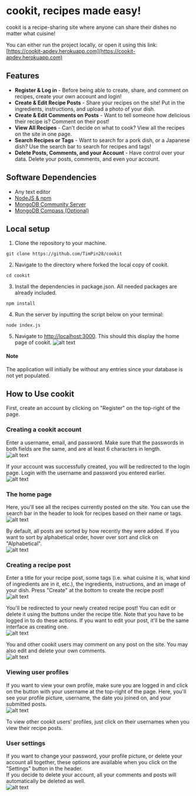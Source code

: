 # cookit, recipes made easy!

cookit is a recipe-sharing site where anyone can share their dishes no matter what cuisine!

You can either run the project locally, or open it using this link: [https://cookit-apdev.herokuapp.com](https://cookit-apdev.herokuapp.com)


## Features
* **Register & Log in** - Before being able to create, share, and comment on recipes, create your own account and login!
* **Create & Edit Recipe Posts** - Share your recipes on the site! Put in the ingredients, instructions, and upload a photo of your dish.
* **Create & Edit Comments on Posts** - Want to tell someone how delicious their recipe is? Comment on their post!
* **View All Recipes** - Can't decide on what to cook? View all the recipes on the site in one page.
* **Search Recipes or Tags** - Want to search for a pork dish, or a Japanese dish? Use the search bar to search for recipes and tags!
* **Delete Posts, Comments, and your Account** - Have control over your data. Delete your posts, comments, and even your account.

## Software Dependencies
* Any text editor
* [NodeJS & npm](https://www.npmjs.com/get-npm)
* [MongoDB Community Server](https://www.mongodb.com/try/download/community)
* [MongoDB Compass (Optional)](https://www.mongodb.com/try/download/compass)


## Local setup
1. Clone the repository to your machine.
  ```shell
  git clone https://github.com/TimPin28/cookit
  ```
2. Navigate to the directory where forked the local copy of cookit.
  ```shell
  cd cookit
  ```
3. Install the dependencies in package.json. All needed packages are already included.
  ```shell
  npm install
  ```
4. Run the server by inputting the script below on your terminal:
  ```shell
  node index.js
  ```
5. Navigate to [http://localhost:3000](http://localhost:3000). This should this display the home page of cookit.
![alt text](screens/homepage.PNG "Home page")

#### Note
The application will initially be without any entries since your database is not yet populated.

## How to Use cookit
First, create an account by clicking on "Register" on the top-right of the page.

### Creating a cookit account
Enter a username, email, and password. Make sure that the passwords in both fields are the same, and are at least 6 characters in length.<br />
![alt text](screens/registerpage.PNG "Register page")

If your account was successfully created, you will be redirected to the login page. Login with the username and password you entered earlier.<br />
![alt text](screens/loginpage.PNG "Login page")

### The home page
Here, you'll see all the recipes currently posted on the site. You can use the search bar in the header to look for recipes based on their name or tags.<br />
![alt text](screens/homeposts.PNG "Home page")

By default, all posts are sorted by how recently they were added. If you want to sort by alphabetical order, hover over sort and click on "Alphabetical".<br />
![alt text](screens/sort.png "Sort")

### Creating a recipe post
Enter a title for your recipe post, some tags (i.e. what cuisine it is, what kind of ingredients are in it, etc.), the ingredients, instructions, and an image of your dish. Press "Create" at the bottom to create the recipe post!<br />
![alt text](screens/samplecreate.PNG "Create page")

You'll be redirected to your newly created recipe post! You can edit or delete it using the buttons under the recipe title. Note that you have to be logged in to do these actions. If you want to edit your post, it'll be the same interface as creating one.<br />
![alt text](screens/viewpost.PNG "View page")

You and other cookit users may comment on any post on the site. You may also edit and delete your own comments.<br />
![alt text](screens/comment.PNG "View Comment")

### Viewing user profiles
If you want to view your own profile, make sure you are logged in and click on the button with your username at the top-right of the page. Here, you'll see your profile picture, username, the date you joined on, and your submitted posts.<br />
![alt text](screens/profile.PNG "Profile page")

To view other cookit users' profiles, just click on their usernames when you view their recipe posts.

### User settings
If you want to change your password, your profile picture, or delete your account all together, these options are available when you click on the "Settings" button in the header. <br />
If you decide to delete your account, all your comments and posts will automatically be deleted as well.<br />
![alt text](screens/settings.PNG "Settings page")